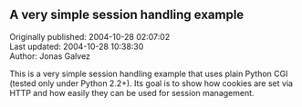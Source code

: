 ## A very simple session handling example  
Originally published: 2004-10-28 02:07:02  
Last updated: 2004-10-28 10:38:30  
Author: Jonas Galvez  
  
This is a very simple session handling example that uses plain Python CGI (tested only under Python 2.2+). Its goal is to show how cookies are set via HTTP and how easily they can be used for session management.